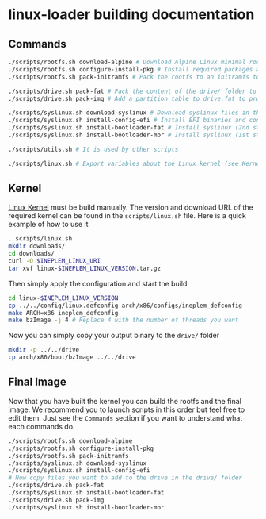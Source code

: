 linux-loader building documentation
===================================

Commands
--------

```bash
./scripts/rootfs.sh download-alpine # Download Alpine Linux minimal rootfs
./scripts/rootfs.sh configure-install-pkg # Install required packages and configurations to the rootfs
./scripts/rootfs.sh pack-initramfs # Pack the rootfs to an initramfs to the drive/ folder

./scripts/drive.sh pack-fat # Pack the content of the drive/ folder to drive.fat FAT32 image
./scripts/drive.sh pack-img # Add a partition table to drive.fat to produce drive.img

./scripts/syslinux.sh download-syslinux # Download syslinux files in the downloads/ folder
./scripts/syslinux.sh install-config-efi # Install EFI binaries and configuration of syslinux to the drive/ folder
./scripts/syslinux.sh install-bootloader-fat # Install syslinux (2nd stage) BIOS bootloader to drive.fat
./scripts/syslinux.sh install-bootloader-mbr # Install syslinux (1st stage) BIOS bootloader to drive.img

./scripts/utils.sh # It is used by other scripts

./scripts/linux.sh # Export variables about the Linux kernel (see Kernel section)
```

Kernel
------

[Linux Kernel](https://www.kernel.org/) must be build manually.
The version and download URL of the required kernel can be found in the `scripts/linux.sh` file.
Here is a quick example of how to use it
```bash
. scripts/linux.sh
mkdir downloads/
cd downloads/
curl -O $INEPLEM_LINUX_URI
tar xvf linux-$INEPLEM_LINUX_VERSION.tar.gz
```
Then simply apply the configuration and start the build
```bash
cd linux-$INEPLEM_LINUX_VERSION
cp ../../config/linux.defconfig arch/x86/configs/ineplem_defconfig
make ARCH=x86 ineplem_defconfig
make bzImage -j 4 # Replace 4 with the number of threads you want
```
Now you can simply copy your output binary to the `drive/` folder
```bash
mkdir -p ../../drive
cp arch/x86/boot/bzImage ../../drive
```

Final Image
-----------

Now that you have built the kernel you can build the rootfs and the final image. We recommend you to launch scripts in this order but feel free to edit them.
Just see the `Commands` section if you want to understand what each commands do.
```bash
./scripts/rootfs.sh download-alpine
./scripts/rootfs.sh configure-install-pkg
./scripts/rootfs.sh pack-initramfs
./scripts/syslinux.sh download-syslinux
./scripts/syslinux.sh install-config-efi
# Now copy files you want to add to the drive in the drive/ folder
./scripts/drive.sh pack-fat
./scripts/syslinux.sh install-bootloader-fat
./scripts/drive.sh pack-img
./scripts/syslinux.sh install-bootloader-mbr
```
